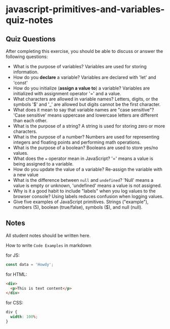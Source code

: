 # javascript-primitives-and-variables-quiz-notes

## Quiz Questions

After completing this exercise, you should be able to discuss or answer the following questions:

- What is the purpose of variables?
  Variables are used for storing information.
- How do you **declare** a variable?
  Variables are declared with 'let' and 'const'
- How do you initialize (**assign a value to**) a variable?
  Variables are initialized with assignment operator '=' and a value.
- What characters are allowed in variable names?
  Letters, digits, or the symbols '$' and '\_' are allowed but digits cannot be the first character.
- What does it mean to say that variable names are "case sensitive"?
  'Case sensitive' means uppercase and lowercase letters are different than each other.
- What is the purpose of a string?
  A string is used for storing zero or more characters.
- What is the purpose of a number?
  Numbers are used for representing integers and floating points and performing math operations.
- What is the purpose of a boolean?
  Booleans are used to store yes/no values.
- What does the `=` operator mean in JavaScript?
  '=' means a value is being assigned to a variable.
- How do you update the value of a variable?
  Re-assign the variable with a new value
- What is the difference between `null` and `undefined`?
  'Null' means a value is empty or unknown, 'undefined' means a value is not assigned.
- Why is it a good habit to include "labels" when you log values to the browser console?
  Using labels reduces confusion when logging values.
- Give five examples of JavaScript primitives.
  Strings ("example"), numbers (5), boolean (true/false), symbols ($), and null (null).

## Notes

All student notes should be written here.

How to write `Code Examples` in markdown

for JS:

```javascript
const data = 'Howdy';
```

for HTML:

```html
<div>
  <p>This is text content</p>
</div>
```

for CSS:

```css
div {
  width: 100%;
}
```
